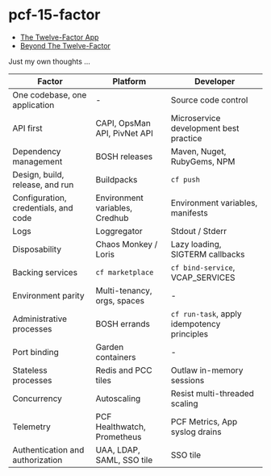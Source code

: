 # pcf-15-factor

- [The Twelve-Factor App](https://12factor.net/)
- [Beyond The Twelve-Factor](https://www.oreilly.com/library/view/beyond-the-twelve-factor/9781492042631/)

Just my own thoughts ...

| Factor                               | Platform                       | Developer                                   |
|--------------------------------------|--------------------------------|---------------------------------------------|
| One codebase, one application        | -                              | Source code control                         |
| API first                            | CAPI, OpsMan API, PivNet API   | Microservice development best practice      |
| Dependency management                | BOSH releases                  | Maven, Nuget, RubyGems, NPM                 | 
| Design, build, release, and run      | Buildpacks                     | `cf push`                                   |
| Configuration, credentials, and code | Environment variables, Credhub | Environment variables, manifests            |
| Logs                                 | Loggregator                    | Stdout / Stderr                             |
| Disposability                        | Chaos Monkey / Loris           | Lazy loading, SIGTERM callbacks             |
| Backing services                     | `cf marketplace`               | `cf bind-service`, VCAP_SERVICES            |
| Environment parity                   | Multi-tenancy, orgs, spaces    | -                                           |
| Administrative processes             | BOSH errands                   | `cf run-task`, apply idempotency principles |
| Port binding                         | Garden containers              | -                                           |
| Stateless processes                  | Redis and PCC tiles            | Outlaw in-memory sessions                   |
| Concurrency                          | Autoscaling                    | Resist multi-threaded scaling               |
| Telemetry                            | PCF Healthwatch, Prometheus    | PCF Metrics, App syslog drains              |
| Authentication and authorization     | UAA, LDAP, SAML, SSO tile      | SSO tile                                    |
